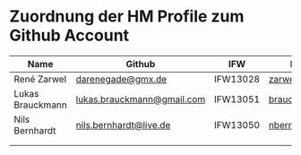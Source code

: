 # Zuordnung der HM Profile zum Github Account

| Name        | Github            | IFW      | HM-Mail       |
|-------------|-------------------|----------|---------------|
| René Zarwel | darenegade@gmx.de | IFW13028 | zarwel@hm.edu |
| Lukas Brauckmann            | lukas.brauckmann@gmail.com                  | IFW13051         |  brauckma@hm.edu             |
| Nils Bernhardt | nils.bernhardt@live.de | IFW13050 | nbernhar@hm.edu |
|             |                   |          |               |
|             |                   |          |               |
